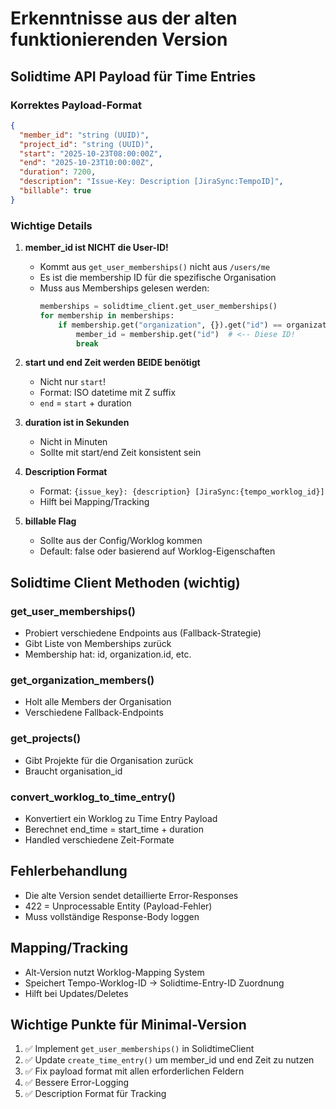 # Erkenntnisse aus der alten funktionierenden Version

## Solidtime API Payload für Time Entries

### Korrektes Payload-Format

```json
{
  "member_id": "string (UUID)",
  "project_id": "string (UUID)",
  "start": "2025-10-23T08:00:00Z",
  "end": "2025-10-23T10:00:00Z",
  "duration": 7200,
  "description": "Issue-Key: Description [JiraSync:TempoID]",
  "billable": true
}
```

### Wichtige Details

1. **member_id ist NICHT die User-ID!**
   - Kommt aus `get_user_memberships()` nicht aus `/users/me`
   - Es ist die membership ID für die spezifische Organisation
   - Muss aus Memberships gelesen werden:
     ```python
     memberships = solidtime_client.get_user_memberships()
     for membership in memberships:
         if membership.get("organization", {}).get("id") == organization_id:
             member_id = membership.get("id")  # <-- Diese ID!
             break
     ```

2. **start und end Zeit werden BEIDE benötigt**
   - Nicht nur `start`!
   - Format: ISO datetime mit Z suffix
   - `end` = `start` + duration

3. **duration ist in Sekunden**
   - Nicht in Minuten
   - Sollte mit start/end Zeit konsistent sein

4. **Description Format**
   - Format: `{issue_key}: {description} [JiraSync:{tempo_worklog_id}]`
   - Hilft bei Mapping/Tracking

5. **billable Flag**
   - Sollte aus der Config/Worklog kommen
   - Default: false oder basierend auf Worklog-Eigenschaften

## Solidtime Client Methoden (wichtig)

### get_user_memberships()
- Probiert verschiedene Endpoints aus (Fallback-Strategie)
- Gibt Liste von Memberships zurück
- Membership hat: id, organization.id, etc.

### get_organization_members()
- Holt alle Members der Organisation
- Verschiedene Fallback-Endpoints

### get_projects()
- Gibt Projekte für die Organisation zurück
- Braucht organisation_id

### convert_worklog_to_time_entry()
- Konvertiert ein Worklog zu Time Entry Payload
- Berechnet end_time = start_time + duration
- Handled verschiedene Zeit-Formate

## Fehlerbehandlung

- Die alte Version sendet detaillierte Error-Responses
- 422 = Unprocessable Entity (Payload-Fehler)
- Muss vollständige Response-Body loggen

## Mapping/Tracking

- Alt-Version nutzt Worklog-Mapping System
- Speichert Tempo-Worklog-ID → Solidtime-Entry-ID Zuordnung
- Hilft bei Updates/Deletes

## Wichtige Punkte für Minimal-Version

1. ✅ Implement `get_user_memberships()` in SolidtimeClient
2. ✅ Update `create_time_entry()` um member_id und end Zeit zu nutzen
3. ✅ Fix payload format mit allen erforderlichen Feldern
4. ✅ Bessere Error-Logging
5. ✅ Description Format für Tracking
